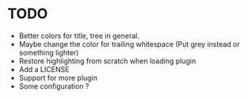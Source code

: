 # TODO

* Better colors for title, tree in general.
* Maybe change the color for trailing whitespace (Put grey instead or something
  lighter)
* Restore highlighting from scratch when loading plugin
* Add a LICENSE
* Support for more plugin
* Some configuration ?

